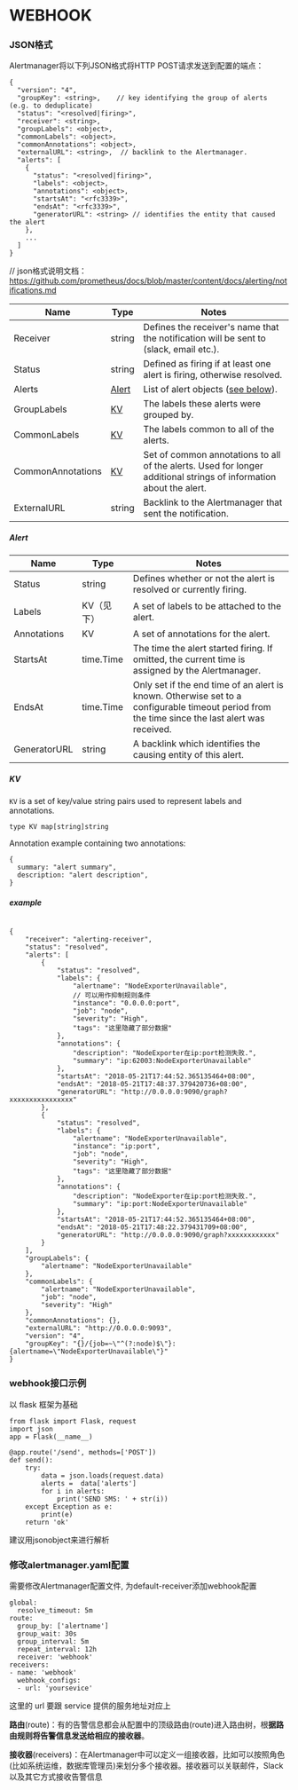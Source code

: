 # **WEBHOOK**

### JSON格式

Alertmanager将以下列JSON格式将HTTP POST请求发送到配置的端点：

```
{
  "version": "4",
  "groupKey": <string>,    // key identifying the group of alerts (e.g. to deduplicate)
  "status": "<resolved|firing>",
  "receiver": <string>,
  "groupLabels": <object>,
  "commonLabels": <object>,
  "commonAnnotations": <object>,
  "externalURL": <string>,  // backlink to the Alertmanager.
  "alerts": [
    {
      "status": "<resolved|firing>",
      "labels": <object>,
      "annotations": <object>,
      "startsAt": "<rfc3339>",
      "endsAt": "<rfc3339>",
      "generatorURL": <string> // identifies the entity that caused the alert
    },
    ...
  ]
}
```

// json格式说明文档：<https://github.com/prometheus/docs/blob/master/content/docs/alerting/notifications.md>

| Name              | Type                                                         | Notes                                                        |
| ----------------- | ------------------------------------------------------------ | ------------------------------------------------------------ |
| Receiver          | string                                                       | Defines the receiver's name that the notification will be sent to (slack, email etc.). |
| Status            | string                                                       | Defined as firing if at least one alert is firing, otherwise resolved. |
| Alerts            | [Alert](https://github.com/prometheus/docs/blob/master/content/docs/alerting/notifications.md#alert) | List of alert objects ([see below](https://github.com/prometheus/docs/blob/master/content/docs/alerting/notifications.md#alert)). |
| GroupLabels       | [KV](https://github.com/prometheus/docs/blob/master/content/docs/alerting/notifications.md#kv) | The labels these alerts were grouped by.                     |
| CommonLabels      | [KV](https://github.com/prometheus/docs/blob/master/content/docs/alerting/notifications.md#kv) | The labels common to all of the alerts.                      |
| CommonAnnotations | [KV](https://github.com/prometheus/docs/blob/master/content/docs/alerting/notifications.md#kv) | Set of common annotations to all of the alerts. Used for longer additional strings of information about the alert. |
| ExternalURL       | string                                                       | Backlink to the Alertmanager that sent the notification.     |

##### Alert

| Name         | Type       | Notes                                                        |
| ------------ | ---------- | ------------------------------------------------------------ |
| Status       | string     | Defines whether or not the alert is resolved or currently firing. |
| Labels       | KV（见下） | A set of labels to be attached to the alert.                 |
| Annotations  | KV         | A set of annotations for the alert.                          |
| StartsAt     | time.Time  | The time the alert started firing. If omitted, the current time is assigned by the Alertmanager. |
| EndsAt       | time.Time  | Only set if the end time of an alert is known. Otherwise set to a configurable timeout period from the time since the last alert was received. |
| GeneratorURL | string     | A backlink which identifies the causing entity of this alert. |

##### KV

`KV` is a set of key/value string pairs used to represent labels and annotations.

```
type KV map[string]string
```

Annotation example containing two annotations:

```
{
  summary: "alert summary",
  description: "alert description",
}
```





##### example

```

{
    "receiver": "alerting-receiver",
    "status": "resolved",
    "alerts": [
        {
            "status": "resolved",
            "labels": {
                "alertname": "NodeExporterUnavailable",
                // 可以用作抑制规则条件
                "instance": "0.0.0.0:port", 
                "job": "node",
                "severity": "High",
                "tags": "这里隐藏了部分数据"
            },
            "annotations": {
                "description": "NodeExporter在ip:port检测失败.",
                "summary": "ip:62003:NodeExporterUnavailable"
            },
            "startsAt": "2018-05-21T17:44:52.365135464+08:00",
            "endsAt": "2018-05-21T17:48:37.379420736+08:00",
            "generatorURL": "http://0.0.0.0:9090/graph?xxxxxxxxxxxxxxxx"
        },
        {
            "status": "resolved",
            "labels": {
                "alertname": "NodeExporterUnavailable",
                "instance": "ip:port",
                "job": "node",
                "severity": "High",
                "tags": "这里隐藏了部分数据"
            },
            "annotations": {
                "description": "NodeExporter在ip:port检测失败.",
                "summary": "ip:port:NodeExporterUnavailable"
            },
            "startsAt": "2018-05-21T17:44:52.365135464+08:00",
            "endsAt": "2018-05-21T17:48:22.379431709+08:00",
            "generatorURL": "http://0.0.0.0:9090/graph?xxxxxxxxxxxx"
        }
    ],
    "groupLabels": {
        "alertname": "NodeExporterUnavailable"
    },
    "commonLabels": {
        "alertname": "NodeExporterUnavailable",
        "job": "node",
        "severity": "High"
    },
    "commonAnnotations": {},
    "externalURL": "http://0.0.0.0:9093",
    "version": "4",
    "groupKey": "{}/{job=~\"^(?:node)$\"}:{alertname=\"NodeExporterUnavailable\"}"
}

```



### webhook接口示例

以 flask 框架为基础

```
from flask import Flask, request
import json
app = Flask(__name__)

@app.route('/send', methods=['POST'])
def send():
    try:
        data = json.loads(request.data)
        alerts =  data['alerts']
        for i in alerts:
            print('SEND SMS: ' + str(i))
    except Exception as e:
        print(e)
    return 'ok'

```

建议用jsonobject来进行解析



### 修改alertmanager.yaml配置

需要修改Alertmanager配置文件, 为default-receiver添加webhook配置

```
global:
  resolve_timeout: 5m
route:
  group_by: ['alertname']
  group_wait: 30s
  group_interval: 5m
  repeat_interval: 12h
  receiver: 'webhook'
receivers:
- name: 'webhook'
  webhook_configs:
  - url: 'yoursevice' 

```

这里的 url 要跟 service 提供的服务地址对应上

**路由**(route)：有的告警信息都会从配置中的顶级路由(route)进入路由树，根**据路由规则将告警信息发送给相应的接收器**。

**接收器**(receivers)：在Alertmanager中可以定义一组接收器，比如可以按照角色(比如系统运维，数据库管理员)来划分多个接收器。接收器可以关联邮件，Slack以及其它方式接收告警信息